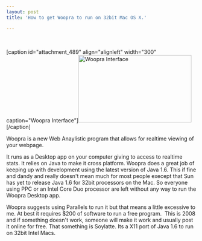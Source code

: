 ```yaml
---
layout: post
title: 'How to get Woopra to run on 32bit Mac OS X.'

---
```


 

[caption id="attachment_489" align="alignleft" width="300" caption="Woopra Interface"]<a href="http://www.the8thsign.com/wp-content/uploads/2008/07/main.png"><img class="size-medium wp-image-489 " src="http://www.the8thsign.com/wp-content/uploads/2008/07/main-300x178.png" alt="Woopra Interface" width="300" height="178" /></a>[/caption]

Woopra is a new Web Anaylistic program that allows for realtime viewing of your webpage. 

It runs as a Desktop app on your computer giving to access to realtime stats. It relies on Java to make it cross platform. Woopra does a great job of keeping up with development using the latest version of Java 1.6. This if fine and dandy and really doesn't mean much for most people execept that Sun has yet to release Java 1.6 for 32bit processors on the Mac. So everyone using PPC or an Intel Core Duo processor are left without any way to run the Woopra Desktop app. 

Woopra suggests using Parallels to run it but that means a little excessive to me. At best it requires $200 of software to run a free program.  This is 2008 and if something doesn't work, someone will make it work and usually post it online for free. That something is Soylatte. Its a X11 port of Java 1.6 to run on 32bit Intel Macs.
